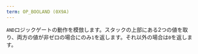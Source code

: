 ```yaml
---
term: OP_BOOLAND (0X9A)
---
```


`AND`ロジックゲートの動作を模倣します。スタックの上部にある2つの値を取り、両方の値が非ゼロの場合にのみ`1`を返します。それ以外の場合は`0`を返します。